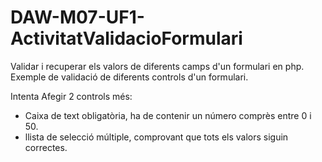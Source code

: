 # DAW-M07-UF1-ActivitatValidacioFormulari
Validar i recuperar els valors de diferents camps d'un formulari en php.
Exemple de validació de diferents controls d'un formulari.

Intenta Afegir 2 controls més:
- Caixa de text obligatòria, ha de contenir un número comprès entre 0 i 50.
- llista de selecció múltiple, comprovant que tots els valors siguin correctes.

